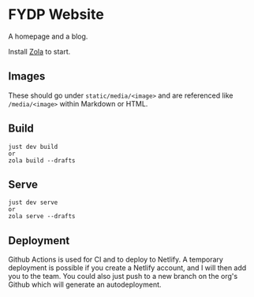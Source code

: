 # FYDP Website
A homepage and a blog.

Install [Zola](https://www.getzola.org/documentation/getting-started/installation/) to start.

## Images
These should go under `static/media/<image>` and are referenced like `/media/<image>` within Markdown or HTML.

## Build
```shell
just dev build
or 
zola build --drafts
```

## Serve
```shell
just dev serve
or
zola serve --drafts
```

## Deployment
Github Actions is used for CI and to deploy to Netlify. A temporary deployment is possible if you create a Netlify account, and I will then add you to the team. You could also just push to a new branch on the org's Github which will generate an autodeployment.

